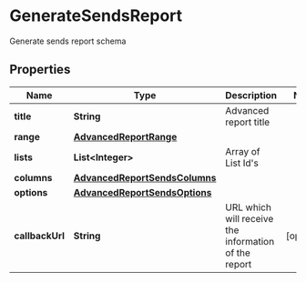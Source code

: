 

# GenerateSendsReport

Generate sends report schema

## Properties

| Name | Type | Description | Notes |
|------------ | ------------- | ------------- | -------------|
|**title** | **String** | Advanced report title |  |
|**range** | [**AdvancedReportRange**](AdvancedReportRange.md) |  |  |
|**lists** | **List&lt;Integer&gt;** | Array of List Id&#39;s |  |
|**columns** | [**AdvancedReportSendsColumns**](AdvancedReportSendsColumns.md) |  |  |
|**options** | [**AdvancedReportSendsOptions**](AdvancedReportSendsOptions.md) |  |  |
|**callbackUrl** | **String** | URL which will receive the information of the report |  [optional] |



